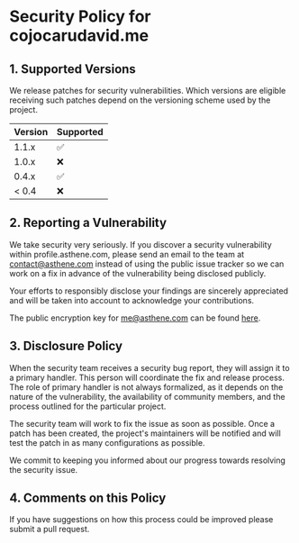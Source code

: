 # Security Policy for cojocarudavid.me

## 1. Supported Versions

We release patches for security vulnerabilities. Which versions are eligible receiving such patches depend on the versioning scheme used by the project.

| Version | Supported          |
| ------- | ------------------ |
| 1.1.x   | :white_check_mark: |
| 1.0.x   | :x:                |
| 0.4.x   | :white_check_mark: |
| < 0.4   | :x:                |

## 2. Reporting a Vulnerability

We take security very seriously. If you discover a security vulnerability within profile.asthene.com, please send an email to the team at contact@asthene.com instead of using the public issue tracker so we can work on a fix in advance of the vulnerability being disclosed publicly.

Your efforts to responsibly disclose your findings are sincerely appreciated and will be taken into account to acknowledge your contributions.  

The public encryption key for me@asthene.com can be found [here](https://keys.openpgp.org/vks/v1/by-fingerprint/4D32C91172BA04DD710273175430B27404286AA5).

## 3. Disclosure Policy

When the security team receives a security bug report, they will assign it to a primary handler. This person will coordinate the fix and release process. The role of primary handler is not always formalized, as it depends on the nature of the vulnerability, the availability of community members, and the process outlined for the particular project.

The security team will work to fix the issue as soon as possible. Once a patch has been created, the project's maintainers will be notified and will test the patch in as many configurations as possible.

We commit to keeping you informed about our progress towards resolving the security issue.

## 4. Comments on this Policy

If you have suggestions on how this process could be improved please submit a pull request.
